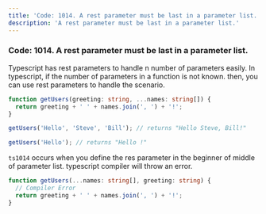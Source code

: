 ```yaml
---
title: 'Code: 1014. A rest parameter must be last in a parameter list.'
description: 'A rest parameter must be last in a parameter list.'
---
```


### Code: 1014. A rest parameter must be last in a parameter list.

Typescript has rest parameters to handle n number of parameters easily. In typescript, if the number of parameters in a function is not known. then, you can use rest parameters to handle the scenario.

```ts
function getUsers(greeting: string, ...names: string[]) {
  return greeting + ' ' + names.join(', ') + '!';
}

getUsers('Hello', 'Steve', 'Bill'); // returns "Hello Steve, Bill!"

getUsers('Hello'); // returns "Hello !"
```

`ts1014` occurs when you define the res parameter in the beginner of middle of parameter list. typescript compiler will throw an error.

```ts
function getUsers(...names: string[], greeting: string) {
  // Compiler Error
  return greeting + ' ' + names.join(', ') + '!';
}
```
